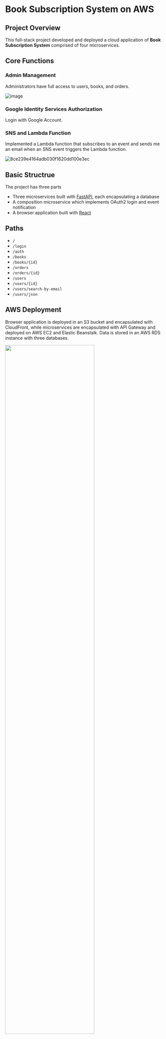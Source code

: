 # Book Subscription System on AWS

## Project Overview

This full-stack project developed and deployed a cloud application of **Book Subscription System** comprised of four microservices.

## Core Functions

### Admin Management

Administrators have full access to users, books, and orders.

![image](https://user-images.githubusercontent.com/93358121/209990779-499de1cf-4086-48dc-aff2-08ac1ef8931f.png)

### Google Identity Services Authorization

Login with Google Account.

### SNS and Lambda Function

Implemented a Lambda function that subscribes to an event and sends me an email when an SNS event triggers the Lambda function.

![8ce239e4164adb030f1620dd100e3ec](https://user-images.githubusercontent.com/93358121/209993309-bec301c5-6add-40f5-9eb1-5fe37ee5c52e.jpg)

## Basic Structrue

The project has three parts

- Three microservices built with [FastAPI](https://fastapi.tiangolo.com/), each encapsulating a database
- A composition microservice which implements OAuth2 login and event notification
- A browser application built with [React](https://reactjs.org/)

## Paths

- ```/```
- ```/login```
- ```/auth```
- ```/books```
- ```/books/{id}```
- ```/orders```
- ```/orders/{id}```
- ```/users```
- ```/users/{id}```
- ```/users/search-by-email```
- ```/users/json```

## AWS Deployment

Browser application is deployed in an S3 bucket and encapsulated with CloudFront, while microservices are encapsulated with API Gateway and deployed on AWS EC2 and Elastic Beanstalk. Data is stored in an AWS RDS instance with three databases.

<img src="https://user-images.githubusercontent.com/93358121/209991405-e6bc4b83-0259-4302-be9a-6591c2cea1cd.png" width=75% height=75%>
